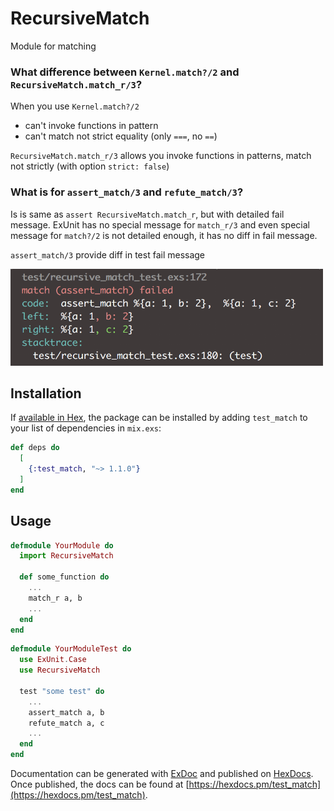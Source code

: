 # RecursiveMatch

Module for matching

### What difference between `Kernel.match?/2` and `RecursiveMatch.match_r/3`?
When you use `Kernel.match?/2`
* can't invoke functions in pattern
* can't match not strict equality (only `===`, no `==`)

`RecursiveMatch.match_r/3` allows you invoke functions in patterns, match not strictly (with option `strict: false`)

### What is for `assert_match/3` and `refute_match/3`?
Is is same as `assert RecursiveMatch.match_r`, but with detailed fail message. ExUnit has no special message for `match_r/3` and even special message for `match?/2` is not detailed enough, it has no diff in fail message.

`assert_match/3` provide diff in test fail message


<img src="/images/screenshot.png?raw=true" width="500" height="155">

## Installation

If [available in Hex](https://hex.pm/docs/publish), the package can be installed
by adding `test_match` to your list of dependencies in `mix.exs`:

```elixir
def deps do
  [
    {:test_match, "~> 1.1.0"}
  ]
end
```

## Usage
```elixir
defmodule YourModule do
  import RecursiveMatch

  def some_function do
    ...
    match_r a, b
    ...
  end
end

```


```elixir
defmodule YourModuleTest do
  use ExUnit.Case
  use RecursiveMatch

  test "some test" do
    ...
    assert_match a, b
    refute_match a, c
    ...
  end
end

```

Documentation can be generated with [ExDoc](https://github.com/elixir-lang/ex_doc)
and published on [HexDocs](https://hexdocs.pm). Once published, the docs can
be found at [https://hexdocs.pm/test_match](https://hexdocs.pm/test_match).

